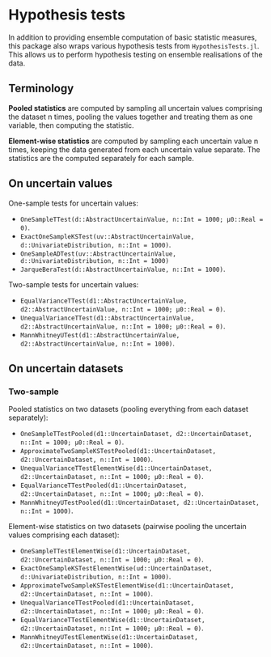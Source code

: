 # Hypothesis tests
In addition to providing ensemble computation of basic statistic measures, this package also wraps various hypothesis tests from `HypothesisTests.jl`. This allows us to perform hypothesis testing on ensemble realisations of the data.

## Terminology

**Pooled statistics** are computed by sampling all uncertain values comprising the dataset n times, pooling the values together and treating them as one variable, then computing the statistic.

**Element-wise statistics** are computed by sampling each uncertain value n times, keeping the data generated from each uncertain value separate. The statistics are the computed separately for each sample.

## On uncertain values

One-sample tests for uncertain values:

- `OneSampleTTest(d::AbstractUncertainValue, n::Int = 1000; μ0::Real = 0)`.
- `ExactOneSampleKSTest(uv::AbstractUncertainValue, d::UnivariateDistribution, n::Int = 1000)`.
- `OneSampleADTest(uv::AbstractUncertainValue, d::UnivariateDistribution, n::Int = 1000)`
- `JarqueBeraTest(d::AbstractUncertainValue, n::Int = 1000)`.

Two-sample tests for uncertain values:

- `EqualVarianceTTest(d1::AbstractUncertainValue, d2::AbstractUncertainValue, n::Int = 1000; μ0::Real = 0)`.
- `UnequalVarianceTTest(d1::AbstractUncertainValue, d2::AbstractUncertainValue, n::Int = 1000; μ0::Real = 0)`.
- `MannWhitneyUTest(d1::AbstractUncertainValue, d2::AbstractUncertainValue, n::Int = 1000)`.

## On uncertain datasets

### Two-sample
Pooled statistics on two datasets (pooling everything from each dataset separately):

- `OneSampleTTestPooled(d1::UncertainDataset, d2::UncertainDataset, n::Int = 1000; μ0::Real = 0)`.
- `ApproximateTwoSampleKSTestPooled(d1::UncertainDataset, d2::UncertainDataset, n::Int = 1000)`.
- `UnequalVarianceTTestElementWise(d1::UncertainDataset, d2::UncertainDataset, n::Int = 1000; μ0::Real = 0)`.
- `EqualVarianceTTestPooled(d1::UncertainDataset, d2::UncertainDataset, n::Int = 1000; μ0::Real = 0)`.
- `MannWhitneyUTestPooled(d1::UncertainDataset, d2::UncertainDataset, n::Int = 1000)`.


Element-wise statistics on two datasets (pairwise pooling the uncertain values comprising each dataset):

- `OneSampleTTestElementWise(d1::UncertainDataset, d2::UncertainDataset, n::Int = 1000; μ0::Real = 0)`.
- `ExactOneSampleKSTestElementWise(ud::UncertainDataset, d::UnivariateDistribution, n::Int = 1000)`.
- `ApproximateTwoSampleKSTestElementWise(d1::UncertainDataset, d2::UncertainDataset, n::Int = 1000)`.
- `UnequalVarianceTTestPooled(d1::UncertainDataset, d2::UncertainDataset, n::Int = 1000; μ0::Real = 0)`.
- `EqualVarianceTTestElementWise(d1::UncertainDataset, d2::UncertainDataset, n::Int = 1000; μ0::Real = 0)`.
- `MannWhitneyUTestElementWise(d1::UncertainDataset, d2::UncertainDataset, n::Int = 1000)`.
